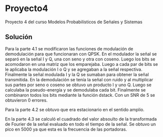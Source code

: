 # Proyecto4
Proyecto 4 del curso Modelos Probabilísticos de Señales y Sistemas 

## Solución

Para la parte 4.1 se modificaron las funciones de modulación de demodulación para que funcionaran con QPSK. En el modulador la señal se separó en la señal I y Q, una con seno y otra con coseno. Luego los bits se acomodaron en una matriz que los emparejaba. Luego a cada par de bits se le aplicaba la modulación I o Q y se agregaban a la señal respectiva. Finalmente la señal modulada I y la Q se sumaban para obtener la señal transmitida. 
En la demodulación se tenía la señal con ruido y al multiplicar sus partes por seno o coseno se obtuvo un producto I y uno Q. Luego se calculaba la pseudo-energía y se demodulaba cada bit. Finalmente se combinaron todos los bits mediante la función dstack. Con un SNR de 5 se obtuvieron 0 errores. 

Para la parte 4.2 
se obtuvo que era estacionario en el sentido amplio. 

En la parte 4.3 se calculó el cuadrado del valor absoulto de la transformada de Fourier de la señal evaluado en todo el tiempo de la señal. Se obtuvo un pico en 5000 ya que esta es la frecuencia de las portadoras. 

